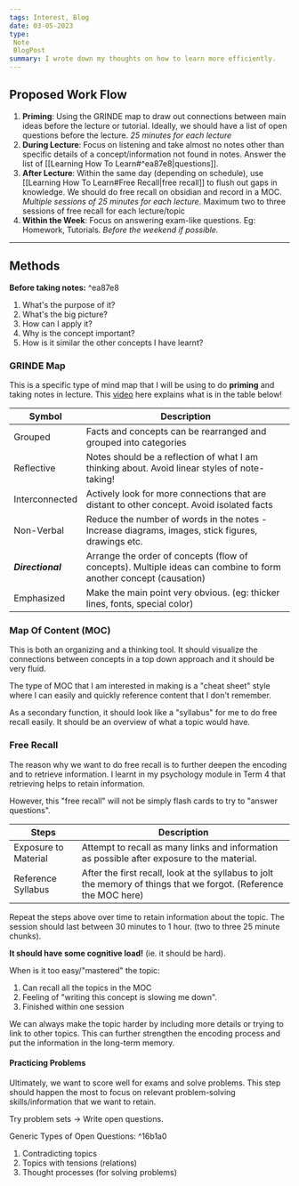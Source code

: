 ```yaml
---
tags: Interest, Blog
date: 03-05-2023
type: 
 Note
 BlogPost
summary: I wrote down my thoughts on how to learn more efficiently.
---
```

## Proposed Work Flow
1. **Priming**: Using the GRINDE map to draw out connections between main ideas before the lecture or tutorial. Ideally, we should have a list of open questions before the lecture. *25 minutes for each lecture*
2. **During Lecture**: Focus on listening and take almost no notes other than specific details of a concept/information not found in notes. Answer the list of [[Learning How To Learn#^ea87e8|questions]].
3. **After Lecture**: Within the same day (depending on schedule), use [[Learning How To Learn#Free Recall|free recall]] to flush out gaps in knowledge. We should do free recall on obsidian and record in a MOC. *Multiple sessions of 25 minutes for each lecture*. Maximum two to three sessions of free recall for each lecture/topic
4. **Within the Week**: Focus on answering exam-like questions. Eg: Homework, Tutorials. *Before the weekend if possible.*

---

## Methods
**Before taking notes:** ^ea87e8
1. What's the purpose of it?
2. What's the big picture?
3. How can I apply it?
4. Why is the concept important?
5. How is it similar the other concepts I have learnt? 

### GRINDE Map 

This is a specific type of mind map that I will be using to do **priming** and taking notes in lecture. This [video](https://www.youtube.com/watch?v=5zT_2aBP6vM) here explains what is in the table below!

| **Symbol**          | **Description**                                                                                                      |
| --------------- | ---------------------------------------------------------------------------------------------------------------- |
| Grouped         | Facts and concepts can be rearranged and grouped into categories                                                 |
| Reflective      | Notes should be a reflection of what I am thinking about. Avoid linear styles of note-taking!                    |
| Interconnected  | Actively look for more connections that are distant to other concept. Avoid isolated facts                       |
| Non-Verbal      | Reduce the number of words in the notes - Increase diagrams, images, stick figures, drawings etc.                |
| ***Directional*** | Arrange the order of concepts (flow of concepts). Multiple ideas can combine to form another concept (causation) |
| Emphasized | Make the main point very obvious. (eg: thicker lines, fonts, special color)                                                                                                            |

### Map Of Content (MOC)
This is both an organizing and a thinking tool. It should visualize the connections between concepts in a top down approach and it should be very fluid.

The type of MOC that I am interested in making is a "cheat sheet" style where I can easily  and quickly reference content that I don't remember. 

As a secondary function, it should look like a "syllabus" for me to do free recall easily. It should be an overview of what a topic would have.


### Free Recall
The reason why we want to do free recall is to further deepen the encoding and to retrieve information. I learnt in my psychology module in Term 4 that retrieving helps to retain information.

However, this "free recall" will not be simply flash cards to try to "answer questions". 

| Steps              | Description                                                                                                             |
| ------------------ | ----------------------------------------------------------------------------------------------------------------------- |
| Exposure to Material      | Attempt to recall as many links and information as possible after exposure to the material.          |
| Reference Syllabus | After the first recall, look at the syllabus to jolt the memory of things that we forgot. (Reference the MOC here) |

Repeat the steps above over time to retain information about the topic. The session should last between 30 minutes to 1 hour. (two to three 25 minute chunks).

**It should have some cognitive load!** (ie. it should be hard). 

When is it too easy/"mastered" the topic:
1. Can recall all the topics in the MOC
2. Feeling of "writing this concept is slowing me down".
3. Finished within one session

We can always make the topic harder by including more details or trying to link to other topics. This can further strengthen the encoding process and put the information in the long-term memory.

#### Practicing Problems
Ultimately, we want to score well for exams and solve problems. This step should happen the most to focus on relevant problem-solving skills/information that we want to retain.

Try problem sets -> Write open questions.

Generic Types of Open Questions: ^16b1a0
1. Contradicting topics
2. Topics with tensions (relations)
3. Thought processes (for solving problems)

